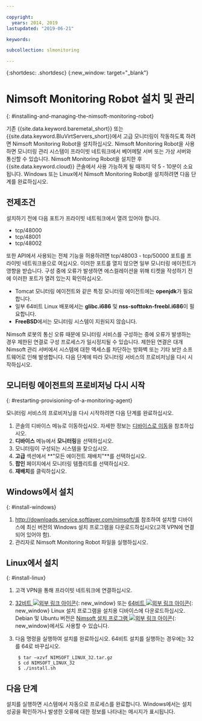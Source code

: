 ```yaml
---

copyright:
  years: 2014, 2019
lastupdated: "2019-06-21"

keywords:

subcollection: slmonitoring

---
```


{:shortdesc: .shortdesc}
{:new_window: target="_blank"}

# Nimsoft Monitoring Robot 설치 및 관리
{: #installing-and-managing-the-nimsoft-monitoring-robot}

기존 {{site.data.keyword.baremetal_short}} 또는 {{site.data.keyword.BluVirtServers_short}}에서 고급 모니터링이 작동하도록 하려면 Nimsoft Monitoring Robot을 설치하십시오. Nimsoft Monitoring Robot을 사용하면 모니터링 관리 시스템이 프라이빗 네트워크에서 베어메탈 서버 또는 가상 서버와 통신할 수 있습니다. Nimsoft Monitoring Robot을 설치한 후 {{site.data.keyword.cloud}} 콘솔에서 사용 가능하게 될 때까지 약 5 - 10분이 소요됩니다. Windows 또는 Linux에서 Nimsoft Monitoring Robot을 설치하려면 다음 단계를 완료하십시오.

## 전제조건

설치하기 전에 다음 포트가 프라이빗 네트워크에서 열려 있어야 합니다.

* tcp/48000
* tcp/48001
* tcp/48002

또한 API에서 사용되는 전체 기능을 허용하려면 tcp/48003 - tcp/50000 포트를 프라이빗 네트워크용으로 여십시오. 이러한 포트를 열지 않으면 일부 모니터링 에이전트가 영향을 받습니다. 구성 중에 오류가 발생하면 에스컬레이션을 위해 티켓을 작성하기 전에 이러한 포트가 열려 있는지 확인하십시오.

* Tomcat 모니터링 에이전트와 같은 특정 모니터링 에이전트에는 **openjdk**가 필요합니다.
* 일부 64비트 Linux 배포에서는 **glibc.i686** 및 **nss-softtokn-freebl.i686**이 필요합니다.
* **FreeBSD**에서는 모니터링 시스템이 지원되지 않습니다.

Nimsoft 로봇의 통신 오류 때문에 모니터링 서비스를 구성하는 중에 오류가 발생하는 경우 제한된 연결로 구성 프로세스가 일시정지될 수 있습니다. 제한된 연결은 대개 Nimsoft 관리 서버에서 시스템에 대한 액세스를 차단하는 방화벽 또는 기타 보안 소프트웨어로 인해 발생합니다. 다음 단계에 따라 모니터링 서비스의 프로비저닝을 다시 시작하십시오.

## 모니터링 에이전트의 프로비저닝 다시 시작
{: #restarting-provisioning-of-a-monitoring-agent}

모니터링 서비스의 프로비저닝을 다시 시작하려면 다음 단계를 완료하십시오. 
1. 콘솔의 디바이스 메뉴로 이동하십시오. 자세한 정보는 [디바이스로 이동](https://test.cloud.ibm.com/docs/infrastructure/SLmonitoring?topic=virtual-servers-navigating-devices)을 참조하십시오. 
2. **디바이스** 메뉴에서 **모니터링**을 선택하십시오.
3. 모니터링이 구성되는 시스템을 찾으십시오.
4. **고급** 섹션에서 **"모든 에이전트 재배치"**를 선택하십시오.
5. **팝인** 페이지에서 모니터링 템플리트를 선택하십시오.
6. **재배치**를 클릭하십시오.

## Windows에서 설치
{: #install-windows}

1. http://downloads.service.softlayer.com/nimsoft/를 참조하여 설치할 디바이스에 최신 버전의 Windows 설치 프로그램을 다운로드하십시오(고객 VPN에 연결되어 있어야 함).
2. 관리자로 Nimsoft Monitoring Robot 파일을 실행하십시오.

## Linux에서 설치
{: #install-linux}

1. 고객 VPN을 통해 프라이빗 네트워크에 연결하십시오.
2. [32비트 ![외부 링크 아이콘](../../icons/launch-glyph.svg "외부 링크 아이콘")](http://downloads.service.softlayer.com/nimsoft/NIMSOFT_LINUX_32.tar.gz){: new_window} 또는 [64비트 ![외부 링크 아이콘](../../icons/launch-glyph.svg "외부 링크 아이콘")](http://downloads.service.softlayer.com/nimsoft/NIMSOFT_LINUX_64.tar.gz){: new_window} Linux 설치 프로그램을 설치용 디바이스에 다운로드하십시오. Debian 및 Ubuntu 버전은 [Nimsoft 설치 프로그램 ![외부 링크 아이콘](../../icons/launch-glyph.svg "외부 링크 아이콘")](http://downloads.service.softlayer.com/nimsoft/){: new_window}에서도 사용할 수 있습니다.
3. 다음 명령을 실행하여 설치를 완료하십시오. 64비트 설치를 실행하는 경우에는 32를 64로 바꾸십시오.

        $ tar –xzvf NIMSOFT_LINUX_32.tar.gz
        $ cd NIMSOFT_LINUX_32
        $ ./install.sh

## 다음 단계

설치를 실행하면 시스템에서 자동으로 프로세스를 완료합니다. Windows에서는 설치 성공을 확인하거나 발생한 오류에 대한 정보를 나타내는 메시지가 표시됩니다.

